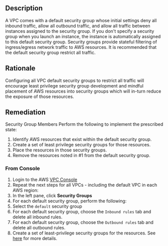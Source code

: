 ## Description

A VPC comes with a default security group whose initial settings deny all inbound traffic, allow all outbound traffic, and allow all traffic between instances assigned to the security group. If you don't specify a security group when you launch an instance, the instance is automatically assigned to this default security group. Security groups provide stateful filtering of ingress/egress network traffic to AWS resources. It is recommended that the default security group restrict all traffic.

## Rationale

Configuring all VPC default security groups to restrict all traffic will encourage least privilege security group development and mindful placement of AWS resources into security groups which will in-turn reduce the exposure of those resources.

## Remediation

Security Group Members
Perform the following to implement the prescribed state:

1. Identify AWS resources that exist within the default security group.
2. Create a set of least privilege security groups for those resources.
3. Place the resources in those security groups.
4. Remove the resources noted in #1 from the default security group.

### From Console

1. Login to the AWS [VPC Console](https://console.aws.amazon.com/vpc/home)
2. Repeat the next steps for all VPCs - including the default VPC in each AWS region:
3. In the left pane, click **Security Groups**
4. For each default security group, perform the following:
5. Select the `default` security group
6. For each default security group, choose the `Inbound rules` tab and delete all inbound rules.
7. For each default security group, choose the `Outbound rules` tab and delete all outbound rules.
8. Create a set of least-privilege security groups for the resources. See [here](https://docs.aws.amazon.com/vpc/latest/userguide/VPC_SecurityGroups.html#WorkingWithSecurityGroups) for more details.
